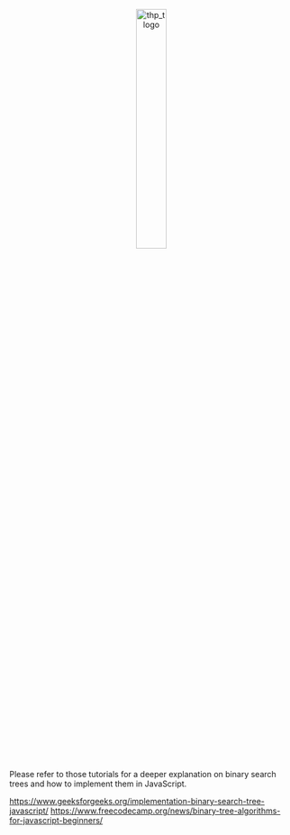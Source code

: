 <div>
  <p align="center" width="100%">
    <a href="https://www.thehackingproject.org/"><img width="33%" src="https://i0.wp.com/chromebooklive.com/wp-content/uploads/2018/11/the_hacking_project_logo.png?resize=620%2C171&ssl=1" width="20%" alt="thp_tlogo"/></a>
  </p>
</div>
</br></br>


Please refer to those tutorials for a deeper explanation on binary search trees and how to implement them in JavaScript.

https://www.geeksforgeeks.org/implementation-binary-search-tree-javascript/
https://www.freecodecamp.org/news/binary-tree-algorithms-for-javascript-beginners/
